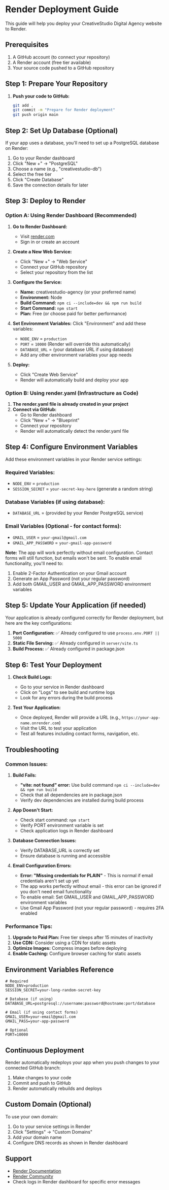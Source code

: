 # Render Deployment Guide

This guide will help you deploy your CreativeStudio Digital Agency website to Render.

## Prerequisites

1. A GitHub account (to connect your repository)
2. A Render account (free tier available)
3. Your source code pushed to a GitHub repository

## Step 1: Prepare Your Repository

1. **Push your code to GitHub:**
   ```bash
   git add .
   git commit -m "Prepare for Render deployment"
   git push origin main
   ```

## Step 2: Set Up Database (Optional)

If your app uses a database, you'll need to set up a PostgreSQL database on Render:

1. Go to your Render dashboard
2. Click "New +" → "PostgreSQL"
3. Choose a name (e.g., "creativestudio-db")
4. Select the free tier
5. Click "Create Database"
6. Save the connection details for later

## Step 3: Deploy to Render

### Option A: Using Render Dashboard (Recommended)

1. **Go to Render Dashboard:**
   - Visit [render.com](https://render.com)
   - Sign in or create an account

2. **Create a New Web Service:**
   - Click "New +" → "Web Service"
   - Connect your GitHub repository
   - Select your repository from the list

3. **Configure the Service:**
   - **Name:** creativestudio-agency (or your preferred name)
   - **Environment:** Node
   - **Build Command:** `npm ci --include=dev && npm run build`
   - **Start Command:** `npm start`
   - **Plan:** Free (or choose paid for better performance)

4. **Set Environment Variables:**
   Click "Environment" and add these variables:
   - `NODE_ENV` = `production`
   - `PORT` = `10000` (Render will override this automatically)
   - `DATABASE_URL` = (your database URL if using database)
   - Add any other environment variables your app needs

5. **Deploy:**
   - Click "Create Web Service"
   - Render will automatically build and deploy your app

### Option B: Using render.yaml (Infrastructure as Code)

1. **The render.yaml file is already created in your project**
2. **Connect via GitHub:**
   - Go to Render dashboard
   - Click "New +" → "Blueprint"
   - Connect your repository
   - Render will automatically detect the render.yaml file

## Step 4: Configure Environment Variables

Add these environment variables in your Render service settings:

### Required Variables:
- `NODE_ENV` = `production`
- `SESSION_SECRET` = `your-secret-key-here` (generate a random string)

### Database Variables (if using database):
- `DATABASE_URL` = (provided by your Render PostgreSQL service)

### Email Variables (Optional - for contact forms):
- `GMAIL_USER` = `your-gmail@gmail.com`
- `GMAIL_APP_PASSWORD` = `your-gmail-app-password`

**Note:** The app will work perfectly without email configuration. Contact forms will still function, but emails won't be sent. To enable email functionality, you'll need to:
1. Enable 2-Factor Authentication on your Gmail account
2. Generate an App Password (not your regular password)
3. Add both GMAIL_USER and GMAIL_APP_PASSWORD environment variables

## Step 5: Update Your Application (if needed)

Your application is already configured correctly for Render deployment, but here are the key configurations:

1. **Port Configuration:** ✅ Already configured to use `process.env.PORT || 5000`
2. **Static File Serving:** ✅ Already configured in `server/vite.ts`
3. **Build Process:** ✅ Already configured in package.json

## Step 6: Test Your Deployment

1. **Check Build Logs:**
   - Go to your service in Render dashboard
   - Click on "Logs" to see build and runtime logs
   - Look for any errors during the build process

2. **Test Your Application:**
   - Once deployed, Render will provide a URL (e.g., `https://your-app-name.onrender.com`)
   - Visit the URL to test your application
   - Test all features including contact forms, navigation, etc.

## Troubleshooting

### Common Issues:

1. **Build Fails:**
   - **"vite: not found" error:** Use build command `npm ci --include=dev && npm run build`
   - Check that all dependencies are in package.json
   - Verify dev dependencies are installed during build process

2. **App Doesn't Start:**
   - Check start command: `npm start`
   - Verify PORT environment variable is set
   - Check application logs in Render dashboard

3. **Database Connection Issues:**
   - Verify DATABASE_URL is correctly set
   - Ensure database is running and accessible

4. **Email Configuration Errors:**
   - **Error: "Missing credentials for PLAIN"** - This is normal if email credentials aren't set up yet
   - The app works perfectly without email - this error can be ignored if you don't need email functionality
   - To enable email: Set GMAIL_USER and GMAIL_APP_PASSWORD environment variables
   - Use Gmail App Password (not your regular password) - requires 2FA enabled

### Performance Tips:

1. **Upgrade to Paid Plan:** Free tier sleeps after 15 minutes of inactivity
2. **Use CDN:** Consider using a CDN for static assets
3. **Optimize Images:** Compress images before deploying
4. **Enable Caching:** Configure browser caching for static assets

## Environment Variables Reference

```env
# Required
NODE_ENV=production
SESSION_SECRET=your-long-random-secret-key

# Database (if using)
DATABASE_URL=postgresql://username:password@hostname:port/database

# Email (if using contact forms)
GMAIL_USER=your-email@gmail.com
GMAIL_PASS=your-app-password

# Optional
PORT=10000
```

## Continuous Deployment

Render automatically redeploys your app when you push changes to your connected GitHub branch:

1. Make changes to your code
2. Commit and push to GitHub
3. Render automatically rebuilds and deploys

## Custom Domain (Optional)

To use your own domain:

1. Go to your service settings in Render
2. Click "Settings" → "Custom Domains"
3. Add your domain name
4. Configure DNS records as shown in Render dashboard

## Support

- [Render Documentation](https://render.com/docs)
- [Render Community](https://community.render.com)
- Check logs in Render dashboard for specific error messages